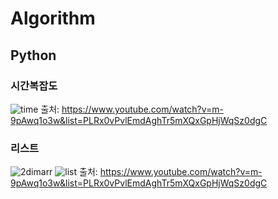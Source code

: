 # Algorithm
## Python
### 시간복잡도
![time](https://user-images.githubusercontent.com/68456385/124630206-28d27b00-debd-11eb-89c9-f2e72e1e1a2e.PNG)
출처: https://www.youtube.com/watch?v=m-9pAwq1o3w&list=PLRx0vPvlEmdAghTr5mXQxGpHjWqSz0dgC

### 리스트
![2dimarr](https://user-images.githubusercontent.com/68456385/124630211-2a9c3e80-debd-11eb-8cd5-085aa3ad2198.PNG)
![list](https://user-images.githubusercontent.com/68456385/124630213-2b34d500-debd-11eb-9452-039d136c9323.PNG)
출처: https://www.youtube.com/watch?v=m-9pAwq1o3w&list=PLRx0vPvlEmdAghTr5mXQxGpHjWqSz0dgC
